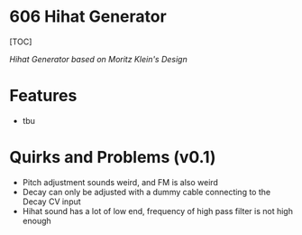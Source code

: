 # 606 Hihat Generator

[TOC]

*Hihat Generator based on Moritz Klein's Design*

# Features

- tbu

# Quirks and Problems (v0.1)

- Pitch adjustment sounds weird, and FM is also weird
- Decay can only be adjusted with a dummy cable connecting to the Decay CV input
- Hihat sound has a lot of low end, frequency of high pass filter is not high enough